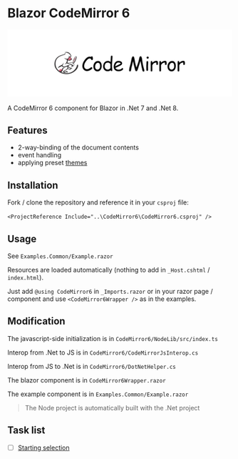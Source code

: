 # Blazor CodeMirror 6

![codemirror.svg](codemirror.svg)

A CodeMirror 6 component for Blazor in .Net 7 and .Net 8.

## Features

- 2-way-binding of the document contents
- event handling
- applying preset [themes](https://github.com/vadimdemedes/thememirror)

## Installation

Fork / clone the repository and reference it in your `csproj` file:

`<ProjectReference Include="..\CodeMirror6\CodeMirror6.csproj" />`

## Usage

See `Examples.Common/Example.razor`

Resources are loaded automatically (nothing to add in `_Host.cshtml` / `index.html`).

Just add `@using CodeMirror6` in `_Imports.razor` or in your razor page / component and use `<CodeMirror6Wrapper />` as in the examples.

## Modification

The javascript-side initialization is in `CodeMirror6/NodeLib/src/index.ts`

Interop from .Net to JS is in `CodeMirror6/CodeMirrorJsInterop.cs`

Interop from JS to .Net is in `CodeMirror6/DotNetHelper.cs`

The blazor component is in `CodeMirror6Wrapper.razor`

The example component is in `Examples.Common/Example.razor`

> The Node project is automatically built with the .Net project

## Task list

- [ ] [Starting selection](https://codemirror.net/docs/ref/#state.EditorStateConfig.selection)
